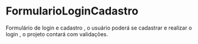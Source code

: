 # FormularioLoginCadastro
Formulário de login e cadastro , o usuário poderá se cadastrar e realizar o login , o projeto contará com validações.

